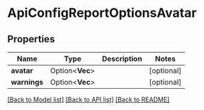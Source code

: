 # ApiConfigReportOptionsAvatar

## Properties

Name | Type | Description | Notes
------------ | ------------- | ------------- | -------------
**avatar** | Option<**Vec<String>**> |  | [optional]
**warnings** | Option<**Vec<String>**> |  | [optional]

[[Back to Model list]](../README.md#documentation-for-models) [[Back to API list]](../README.md#documentation-for-api-endpoints) [[Back to README]](../README.md)


